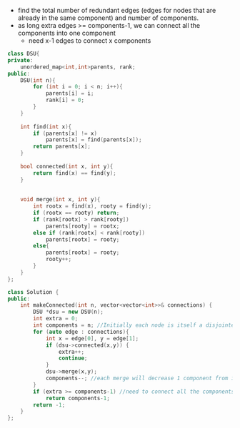 - find the total number of redundant edges (edges for nodes that are already in the same component) and number of components.
- as long extra edges >= components-1, we can connect all the components into one component
    - need x-1 edges to connect x components

```cpp
class DSU{
private:
    unordered_map<int,int>parents, rank;
public:
    DSU(int n){
        for (int i = 0; i < n; i++){
            parents[i] = i;
            rank[i] = 0;
        }
    }
    
    int find(int x){
        if (parents[x] != x)
            parents[x] = find(parents[x]);
        return parents[x];
    }
    
    bool connected(int x, int y){
        return find(x) == find(y);
    }
    
    
    void merge(int x, int y){
        int rootx = find(x), rooty = find(y);
        if (rootx == rooty) return;
        if (rank[rootx] > rank[rooty])
            parents[rooty] = rootx;
        else if (rank[rootx] < rank[rooty])
            parents[rootx] = rooty;
        else{
            parents[rootx] = rooty;
            rooty++;
        }
    }
};

class Solution {
public:
    int makeConnected(int n, vector<vector<int>>& connections) {
        DSU *dsu = new DSU(n);
        int extra = 0;
        int components = n; //Initially each node is itself a disjointed component 
        for (auto edge : connections){
            int x = edge[0], y = edge[1];
            if (dsu->connected(x,y)) {
                extra++;
                continue;
            }
            dsu->merge(x,y);
            components--; //each merge will decrease 1 component from initialized
        }
        if (extra >= components-1) //need to connect all the components together
            return components-1;
        return -1;
    }
};
```

